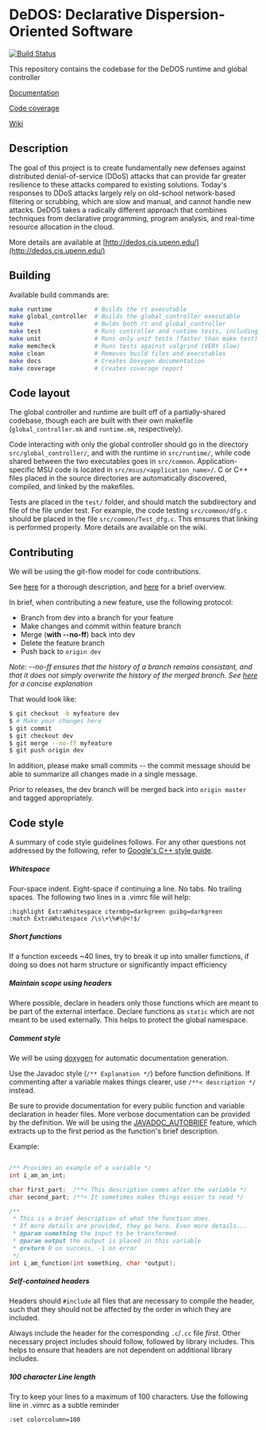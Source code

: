 # DeDOS: Declarative Dispersion-Oriented Software

[![Build Status](https://travis-ci.org/dedos-project/DeDOS.svg?branch=master)](https://travis-ci.org/dedos-project/DeDOS)

This repository contains the codebase for the DeDOS runtime and global controller

[Documentation](https://dedos-project.github.io/DeDOS/docs/)

[Code coverage](https://dedos-project.github.io/DeDOS/coverage/)

[Wiki](https://github.com/dedos-project/DeDOS/wiki)

## Description

The goal of this project is to create fundamentally new defenses against distributed
denial-of-service (DDoS) attacks that can provide far greater resilience to these attacks
compared to existing solutions. Today's responses to DDoS attacks largely rely on old-school
network-based filtering or scrubbing, which are slow and manual, and cannot handle new attacks.
DeDOS takes a radically different approach that combines techniques from declarative programming,
program analysis, and real-time resource allocation in the cloud.

More details are available at [http://dedos.cis.upenn.edu/](http://dedos.cis.upenn.edu/)

## Building
Available build commands are:
```bash
make runtime            # Builds the rt executable
make global_controller  # Builds the global_controller executable
make                    # Bulds both rt and global_controller
make test               # Runs controller and runtime tests, including integration tests
make unit               # Runs only unit tests (faster than make test)
make memcheck           # Runs tests against valgrind (VERY slow)
make clean              # Removes build files and executables
make docs               # Creates Doxygen documentation
make coverage           # Creates coverage report
```

## Code layout
The global controller and runtime are built off of a partially-shared codebase, though each
are built with their own makefile (`global_controller.mk` and `runtime.mk`, respectively).

Code interacting with only the global controller should go in the directory
`src/global_controller/`, and with the runtime in `src/runtime/`, while code shared
between the two executables goes in `src/common`. Application-specific MSU code is located
in `src/msus/<application_name>/`. C or C++ files placed in the source directories are
automatically discovered, compiled, and linked by the makefiles.

Tests are placed in the `test/` folder, and should match the subdirectory and file of the
file under test. For example, the code testing `src/common/dfg.c` should be placed in the file
`src/common/Test_dfg.c`. This ensures that linking is performed properly. More details are
available on the wiki.

## Contributing

We will be using the git-flow model for code contributions.

See
[here](http://nvie.com/posts/a-successful-git-branching-model/)
for a thorough description, and
[here](https://datasift.github.io/gitflow/IntroducingGitFlow.html)
for a brief overview.

In brief, when contributing a new feature, use the following protocol:
* Branch from dev into a branch for your feature
* Make changes and commit within feature branch
* Merge (**with --no-ff**) back into dev
* Delete the feature branch
* Push back to `origin dev`

*Note: --no-ff ensures that the history of a branch remains consistant,
and that it does not simply overwrite the history of the merged branch.
See [here](http://nvie.com/img/merge-without-ff@2x.png) for a concise
explanation*

That would look like:
```bash
$ git checkout -b myfeature dev
$ # Make your changes here
$ git commit
$ git checkout dev
$ git merge --no-ff myfeature
$ git push origin dev
```

In addition, please make small commits --
the commit message should be able to summarize all
changes made in a single message.

Prior to releases, the dev branch will be merged back into `origin master` and
tagged appropriately.

## Code style

A summary of code style guidelines follows. For any other questions not
addressed by the following, refer to
[Google's C++ style guide](https://google.github.io/styleguide/cppguide.html).

##### Whitespace
Four-space indent. Eight-space if continuing a line. No tabs. No trailing spaces.
The following two lines in a .vimrc file will help:
```vim
:highlight ExtraWhitespace ctermbg=darkgreen guibg=darkgreen
:match ExtraWhitespace /\s\+\%#\@<!$/
```

##### Short functions
If a function exceeds ~40 lines, try to break it up into smaller functions,
if doing so does not harm structure or significantly impact efficiency

##### Maintain scope using headers
Where possible, declare in headers only those functions which are meant to be
part of the external interface. Declare functions as `static` which are not meant to be used
externally. This helps to protect the global namespace.

##### Comment style
We will be using
[doxygen](https://www.stack.nl/~dimitri/doxygen/manual/docblocks.html)
for automatic documentation generation.

Use the Javadoc style (`/** Explanation */`) before function definitions.
If commenting after a variable makes things clearer, use
`/**< description */` instead.

Be sure to provide documentation for every public function and variable
declaration in header files.
More verbose documentation can be provided by the definition. We will be using
the
[JAVADOC_AUTOBRIEF](https://www.stack.nl/~dimitri/doxygen/manual/config.html#cfg_javadoc_autobrief)
feature, which extracts up to the first period as the function's brief description.

Example:

```c

/** Provides an example of a variable */
int i_am_an_int;

char first_part;  /**< This description comes after the variable */
char second_part; /**< It sometimes makes things easier to read */

/**
 * This is a brief description of what the function does.
 * If more details are provided, they go here. Even more details...
 * @param something the input to be transformed.
 * @param output the output is placed in this variable
 * @return 0 on success, -1 on error
 */
int i_am_function(int something, char *output);
```

##### Self-contained headers
Headers should `#include` all files that are necessary to compile the header,
such that they should not be affected by the order in which they are included.

Always include the header for the corresponding `.c`/`.cc` file _first_. Other
necessary project includes should follow, followed by library includes. This helps
to ensure that headers are not dependent on additional library includes.

##### 100 character Line length
Try to keep your lines to a maximum of 100 characters. Use the following line
in .vimrc as a subtle reminder
```vim
:set colorcolumn=100
```

